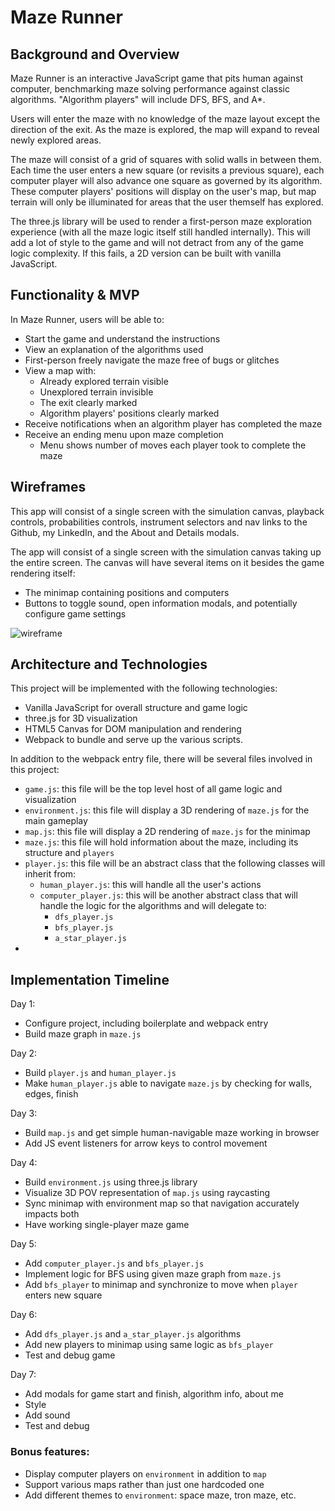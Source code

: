 # Maze Runner


## Background and Overview
Maze Runner is an interactive JavaScript game that pits human against computer, benchmarking maze solving performance against classic algorithms. "Algorithm players" will include DFS, BFS, and A*.

Users will enter the maze with no knowledge of the maze layout except the direction of the exit. As the maze is explored, the map will expand to reveal newly explored areas.

The maze will consist of a grid of squares with solid walls in between them. Each time the user enters a new square (or revisits a previous square), each computer player will also advance one square as governed by its algorithm. These computer players' positions will display on the user's map, but map terrain will only be illuminated for areas that the user themself has explored.

The three.js library will be used to render a first-person maze exploration experience (with all the maze logic itself still handled internally). This will add a lot of style to the game and will not detract from any of the game logic complexity. If this fails, a 2D version can be built with vanilla JavaScript.


## Functionality & MVP
In Maze Runner, users will be able to:

* Start the game and understand the instructions
* View an explanation of the algorithms used
* First-person freely navigate the maze free of bugs or glitches
* View a map with:
  * Already explored terrain visible
  * Unexplored terrain invisible
  * The exit clearly marked
  * Algorithm players' positions clearly marked
* Receive notifications when an algorithm player has completed the maze
* Receive an ending menu upon maze completion
  * Menu shows number of moves each player took to complete the maze

## Wireframes
This app will consist of a single screen with the simulation canvas, playback controls, probabilities controls, instrument selectors and nav links to the Github, my LinkedIn, and the About and Details modals.

The app will consist of a single screen with the simulation canvas taking up the entire screen. The canvas will have several items on it besides the game rendering itself:
  * The minimap containing positions and computers
  * Buttons to toggle sound, open information modals, and potentially configure game settings

![wireframe](https://github.com/micah-jaffe/maze-runner/wireframe.jpg)

## Architecture and Technologies
This project will be implemented with the following technologies:

* Vanilla JavaScript for overall structure and game logic
* three.js for 3D visualization
* HTML5 Canvas for DOM manipulation and rendering
* Webpack to bundle and serve up the various scripts.

In addition to the webpack entry file, there will be several files involved in this project:
* `game.js`: this file will be the top level host of all game logic and visualization
* `environment.js`: this file will display a 3D rendering of `maze.js` for the main gameplay
* `map.js`: this file will display a 2D rendering of `maze.js` for the minimap
* `maze.js`: this file will hold information about the maze, including its structure and `players`
* `player.js`: this file will be an abstract class that the following classes will inherit from:
  * `human_player.js`: this will handle all the user's actions
  * `computer_player.js`: this will be another abstract class that will handle the logic for the algorithms and will delegate to:
    * `dfs_player.js`
    * `bfs_player.js`
    * `a_star_player.js`
* 

## Implementation Timeline
Day 1:
  * Configure project, including boilerplate and webpack entry
  * Build maze graph in `maze.js`

Day 2:
  * Build `player.js` and `human_player.js`
  * Make `human_player.js` able to navigate `maze.js` by checking for walls, edges, finish
  
Day 3: 
  * Build `map.js` and get simple human-navigable maze working in browser
  * Add JS event listeners for arrow keys to control movement
  
Day 4:
  * Build `environment.js` using three.js library
  * Visualize 3D POV representation of `map.js` using raycasting
  * Sync minimap with environment map so that navigation accurately impacts both
  * Have working single-player maze game

Day 5: 
  * Add `computer_player.js` and `bfs_player.js`
  * Implement logic for BFS using given maze graph from `maze.js`
  * Add `bfs_player` to minimap and synchronize to move when `player` enters new square
  
Day 6: 
  * Add `dfs_player.js` and `a_star_player.js` algorithms
  * Add new players to minimap using same logic as `bfs_player`
  * Test and debug game

Day 7:
  * Add modals for game start and finish, algorithm info, about me
  * Style
  * Add sound
  * Test and debug
  

### Bonus features:
 * Display computer players on `environment` in addition to `map`
 * Support various maps rather than just one hardcoded one
 * Add different themes to `environment`: space maze, tron maze, etc.
